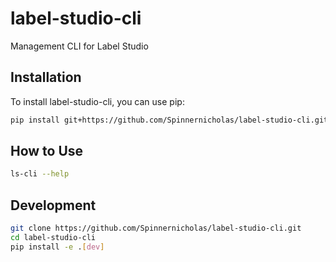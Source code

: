 # label-studio-cli

Management CLI for Label Studio

## Installation

To install label-studio-cli, you can use pip:

```bash
pip install git+https://github.com/Spinnernicholas/label-studio-cli.git
```

## How to Use
```bash
ls-cli --help
```

## Development

```bash
git clone https://github.com/Spinnernicholas/label-studio-cli.git
cd label-studio-cli
pip install -e .[dev]
```